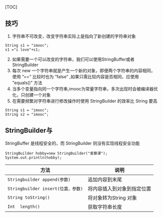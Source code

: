 [TOC]

## 技巧
1. 字符串不可改变，改变字符串实际上是指向了新创建的字符串对象
```
String s1 = "imooc";
s1 ="i love"+s1;
```
2. 如果需要一个可以改变的字符串，我们可以使用StringBuffer或者StringBuilder
3. 每次 new 一个字符串就是产生一个新的对象，即便两个字符串的内容相同，使用 ”==” 比较时也为 ”false” ,如果只需比较内容是否相同，应使用 ”equals()” 方法
4. 当多个变量指向同一个字符串,imooc为常量字符串，多次出现时会被编译器优化，只创建一个对象
5. 在需要频繁对字符串进行修改操作时使用 StringBuilder 的效率比 String 要高
```
String s1 = "imooc";
String s2 = "imooc";
```

## StringBuilder与
StringBuffer 是线程安全的，而 StringBuilder 则没有实现线程安全功能
```
StringBuilder hobby=new StringBuilder("爱慕课");        
System.out.println(hobby);
```
|方法|说明|
|---|---|
|`Stringbuilder append(参数)`| 追加内容到末尾|
|`Stringbuilder insert(位置，参数)`| 将内容插入到对象到指定位置|
|`String toString()`| 将对象转为String 对象|
|`Int  length()`| 获取字符串长度|